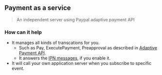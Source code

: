 ## Payment as a service
> An independent server using Paypal adaptive payment API

### How can it help
* It manages all kinds of transcations for you.
  - Such as Pay, ExecutePayment, Preapproval as described in [Adaptive Payment API](https://developer.paypal.com/webapps/developer/docs/classic/api/#ap).
  - It answers the [IPN messages](https://developer.paypal.com/webapps/developer/docs/classic/ipn/integration-guide/IPNIntro/), if you enable it.
* It will call your own application server when you subscribe to specific event.
